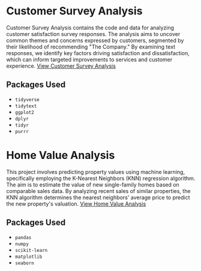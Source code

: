 # Customer Survey Analysis
Customer Survey Analysis contains the code and data for analyzing customer satisfaction survey responses. The analysis aims to uncover common themes and concerns expressed by customers, segmented by their likelihood of recommending "The Company." By examining text responses, we identify key factors driving satisfaction and dissatisfaction, which can inform targeted improvements to services and customer experience. [View Customer Survey Analysis](https://github.com/cthr13en/Data-Science-Projects/tree/main/Customer%20Survey%20Analysis)


## Packages Used
- `tidyverse`
- `tidytext`
- `ggplot2`
- `dplyr`
- `tidyr`
- `purrr`

# Home Value Analysis
This project involves predicting property values using machine learning, specifically employing the K-Nearest Neighbors (KNN) regression algorithm. The aim is to estimate the value of new single-family homes based on comparable sales data. By analyzing recent sales of similar properties, the KNN algorithm determines the nearest neighbors' average price to predict the new property's valuation. [View Home Value Analysis](https://github.com/cthr13en/Data-Science-Projects/tree/main/Home%20Value%20Analysis)

## Packages Used
- `pandas`
- `numpy`
- `scikit-learn`
- `matplotlib`
- `seaborn`
